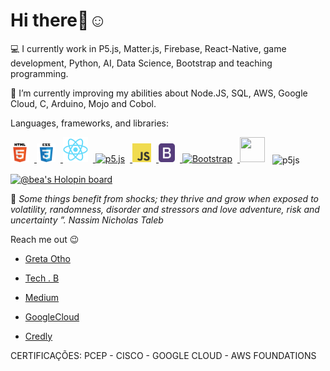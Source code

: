 # Hi there👋:relaxed: 

💻 I currently work in P5.js, Matter.js, Firebase, React-Native, game development, Python, AI, Data Science, Bootstrap and teaching programming.

🌱 I’m currently improving my abilities about Node.JS, SQL, AWS, Google Cloud, C,  Arduino, Mojo and Cobol.




<p dir="auto">Languages, frameworks, and libraries:</p>

<p>
  <a target="_blank" rel="noopener noreferrer" href="https://raw.githubusercontent.com/github/explore/80688e429a7d4ef2fca1e82350fe8e3517d3494d/topics/html/html.png">
    <img alt="Html5" width="30px" height="30" src="https://raw.githubusercontent.com/github/explore/80688e429a7d4ef2fca1e82350fe8e3517d3494d/topics/html/html.png" style="margin-right: 8px;">
  </a>

  <a target="_blank" rel="noopener noreferrer" href="https://raw.githubusercontent.com/github/explore/80688e429a7d4ef2fca1e82350fe8e3517d3494d/topics/css/css.png">
    <img alt="Css" width="30px" height="30" src="https://raw.githubusercontent.com/github/explore/80688e429a7d4ef2fca1e82350fe8e3517d3494d/topics/css/css.png" style="margin-right: 8px;">
  </a>

  <a href="https://github.com/mariabarkouzou">
    <img alt="React" width="40px" src="https://raw.githubusercontent.com/devicons/devicon/master/icons/react/react-original.svg" style="margin-right: 8px;">
  </a>

  <a href="https://github.com/mariabarkouzou">
    <img alt="p5.js" width="40px" src="https://blindedcyclops.neocities.org/p5js-icons/p5-sq-reverse-filled.png" style="margin-right: 8px;">
  </a>

  <a target="_blank" rel="noopener noreferrer" href="https://raw.githubusercontent.com/github/explore/80688e429a7d4ef2fca1e82350fe8e3517d3494d/topics/javascript/javascript.png">
    <img alt="JavaScript" width="30px" height="30" src="https://raw.githubusercontent.com/github/explore/80688e429a7d4ef2fca1e82350fe8e3517d3494d/topics/javascript/javascript.png" style="margin-right: 8px;">
  </a>

  <a target="_blank" rel="noopener noreferrer" href="https://raw.githubusercontent.com/github/explore/80688e429a7d4ef2fca1e82350fe8e3517d3494d/topics/bootstrap/bootstrap.png">
    <img alt="Bootstrap" width="26px" height="30" src="https://raw.githubusercontent.com/github/explore/80688e429a7d4ef2fca1e82350fe8e3517d3494d/topics/bootstrap/bootstrap.png" style="margin-right: 8px;">
  </a>

  <a target="_blank" rel="noopener noreferrer" href="https://miro.medium.com/max/1400/0*8_FFAH6vg7XJLCDV.png">
    <img alt="Bootstrap" width="26px" height="30" src="https://miro.medium.com/max/1400/0*8_FFAH6vg7XJLCDV.png" style="margin-right: 8px;">
  </a>

  <img loading="lazy" src="https://cdn.jsdelivr.net/gh/devicons/devicon/icons/python/python-original.svg" width="40" height="40" style="margin-right: 8px;">
<!--   <img loading="lazy" src="https://cdn.jsdelivr.net/gh/devicons/devicon/icons/linux/linux-original.svg" width="40" height="40"> -->

  <img align="center" alt="p5js" height="30" width="40" src="https://brm.io/matter-js/img/matter-js.svg" style="max-width: 100%;">
</p>

 


<!--<a target="_blank" rel="noopener noreferrer" href=" https://www.python.org/ "><img align="left" alt="bootstrap" width="26px" height="30" src=" https://www.python.org/static/img/python-logo@2x.png" style="max-width: 100%;"></a>-->
 

 
 
 
 
 
 
 



[![@bea's Holopin board](https://holopin.me/bea)](https://holopin.io/@bea)

🧬 *Some things benefit from shocks; they thrive and grow when exposed to volatility, randomness, disorder and stressors and love adventure, risk and uncertainty ”. 
Nassim Nicholas Taleb*    



Reach me out  :wink:



* [Greta Otho](https://www.instagram.com/g.otho/)

* [Tech . B](https://www.instagram.com/te.ch.b)

* [Medium](https://medium.com/@tech.b)

* [GoogleCloud](https://www.cloudskillsboost.google/public_profiles/eb908f25-ab0e-481a-9cf3-3c1b9571550b)

* [Credly](https://www.credly.com/users/beatriz-alves-convexo) 






CERTIFICAÇÕES: 
PCEP -  CISCO - GOOGLE CLOUD - AWS FOUNDATIONS



  

